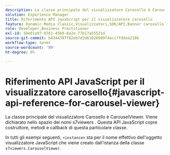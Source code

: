 ```yaml
---
description: La classe principale del visualizzatore Carosello è CarouselViewer. Viene dichiarato nello spazio dei nomi s7viewers . Questa API JavaScript copre costruttore, metodi e callback di questa particolare classe.
solution: Experience Manager
title: Riferimento API JavaScript per il visualizzatore carosello
feature: Dynamic Media Classic,Visualizzatori,SDK/API,Banner carosello
role: Developer,Business Practitioner
exl-id: 58e01a97-0761-4569-8a2e-77b17a55521d
source-git-commit: b4344397f82eb7d2d61020909f4acc7fddea210b
workflow-type: tm+mt
source-wordcount: '99'
ht-degree: 0%

---
```


# Riferimento API JavaScript per il visualizzatore carosello{#javascript-api-reference-for-carousel-viewer}

La classe principale del visualizzatore Carosello è CarouselViewer. Viene dichiarato nello spazio dei nomi s7viewers . Questa API JavaScript copre costruttore, metodi e callback di questa particolare classe.

In tutti gli esempi seguenti, `<instance>` sta per il nome effettivo dell&#39;oggetto visualizzatore JavaScript che viene creato dall&#39;istanza della classe `s7viewers.CarouselViewer`.
